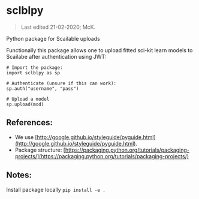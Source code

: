 # sclblpy
> Last edited 21-02-2020; McK.

Python package for Scailable uploads

Functionally this package allows one to upload fitted sci-kit learn models to Scailabe after authentication using JWT:
````
# Import the package:
import sclblpy as sp

# Authenticate (unsure if this can work):
sp.auth("username", "pass")

# Upload a model
sp.upload(mod)
````

## References:

* We use [http://google.github.io/styleguide/pyguide.html](http://google.github.io/styleguide/pyguide.html).
* Package structure: [https://packaging.python.org/tutorials/packaging-projects/](https://packaging.python.org/tutorials/packaging-projects/)

## Notes:
Install package locally ``pip install -e .``